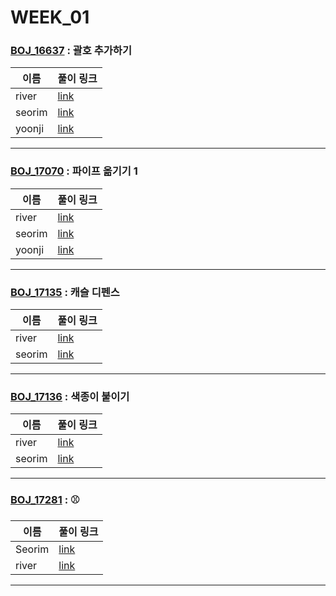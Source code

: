 # WEEK_01

### [BOJ_16637](https://boj.kr/16637) : 괄호 추가하기

|이름|풀이 링크|
|--|--|
|river| [link](BOJ_16637/river.java)
|seorim| [link](BOJ_16637/seorim.py)
|yoonji| [link](BOJ_16637/yoonji.py)
---


### [BOJ_17070](https://boj.kr/17070) : 파이프 옮기기 1

|이름|풀이 링크|
|--|--|
|river| [link](BOJ_17070/river.java)
|seorim| [link](BOJ_17070/seorim.py)
|yoonji| [link](BOJ_17070/yoonji.java)
---


### [BOJ_17135](https://boj.kr/17135) : 캐슬 디펜스

|이름|풀이 링크|
|--|--|
|river| [link](BOJ_17135/river.java)
|seorim| [link](BOJ_17135/seorim.py)
---


### [BOJ_17136](https://boj.kr/17136) : 색종이 붙이기

|이름|풀이 링크|
|--|--|
|river| [link](BOJ_17136/river.java)
|seorim| [link](BOJ_17136/seorim.py)
---


### [BOJ_17281](https://boj.kr/17281) : ⚾

|이름|풀이 링크|
|--|--|
|Seorim| [link](BOJ_17281/Seorim.java)
|river| [link](BOJ_17281/river.java)
---
